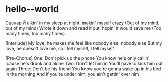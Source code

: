 # hello--world
СценаріЙ
alkin' in my sleep at night, makin' myself crazy
(Out of my mind, out of my mind)
Wrote it down and read it out, hopin' it would save me
(Too many times, too many times)

[Interlude]
My love, he makes me feel like nobody else, nobody else
But my love, he doesn't love me, so I tell myself, I tell myself

[Pre-Chorus]
One: Don't pick up the phone
You know he's only callin' 'cause he's drunk and alone
Two: Don't let him in
You'll have to kick him out again
Three: Don't be his friend
You know you're gonna wake up in his bed in the morning
And if you're under him, you ain't gettin' over him

